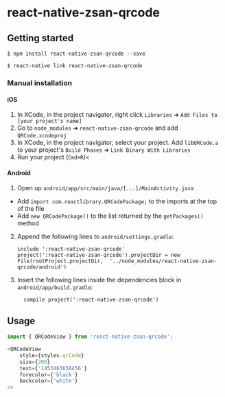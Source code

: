 
# react-native-zsan-qrcode

## Getting started

`$ npm install react-native-zsan-qrcode --save`

`$ react-native link react-native-zsan-qrcode`

### Manual installation


#### iOS

1. In XCode, in the project navigator, right click `Libraries` ➜ `Add Files to [your project's name]`
2. Go to `node_modules` ➜ `react-native-zsan-qrcode` and add `QRCode.xcodeproj`
3. In XCode, in the project navigator, select your project. Add `libQRCode.a` to your project's `Build Phases` ➜ `Link Binary With Libraries`
4. Run your project (`Cmd+R`)<

#### Android

1. Open up `android/app/src/main/java/[...]/MainActivity.java`
  - Add `import com.reactlibrary.QRCodePackage;` to the imports at the top of the file
  - Add `new QRCodePackage()` to the list returned by the `getPackages()` method
2. Append the following lines to `android/settings.gradle`:
  	```
  	include ':react-native-zsan-qrcode'
  	project(':react-native-zsan-qrcode').projectDir = new File(rootProject.projectDir, 	'../node_modules/react-native-zsan-qrcode/android')
  	```
3. Insert the following lines inside the dependencies block in `android/app/build.gradle`:
  	```
      compile project(':react-native-zsan-qrcode')
  	```


## Usage
```javascript
import { QRCodeView } from 'react-native-zsan-qrcode';

<QRCodeView
    style={styles.qrCode}
    size={200}
    text={'1453463656456'}
    forecolor={'black'}
    backcolor={'white'}
/>
```
  
